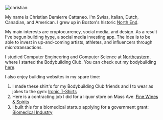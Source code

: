 ![christian](https://raw.githubusercontent.com/chris-cattz-22/chris-cattz-22.github.io/49e0ee6ddbe73bc8bede45f61b4380a90becdba9/me.jpeg)

My name is Christian Demierre Cattaneo. I'm Swiss, Italian, Dutch, Canadian, and American. I grew up in Boston's historic [North End](https://en.wikipedia.org/wiki/North_End,_Boston).

My main interests are cryptocurrency, social media, and design. As a result I’ve begun building [hype](https://gethype.webflow.io/), a social media investing app. The idea is to be able to invest in up-and-coming artists, athletes, and influencers through microtransactions.

I studied Computer Engineering and Computer Science at [Northeastern](https://huntnewsnu.com/74975/campus/northeastern-undergraduate-applications-surge-breaking-record-2024/#:~:text=According%20to%20NGN%2C%20the%20number,is%20also%20expected%20to%20drop.), where I started the Bodybuilding Club. You can check out my bodybuilding [here](https://www.instagram.com/zorbbrah/).

I also enjoy building websites in my spare time:
1. I made these shirt's for my Bodybuilding Club friends and I to wear as jokes to the gym: [Ironic T-Shirts](https://vril.shop/)
2. Here is a contracting job I did for a liquor store on Mass Ave: [Fine Wines & Spirits](https://deec90-17.myshopify.com/)
3. I built this for a biomedical startup applying for a government grant: [Biomedical Industry](https://www.ais-imaging.com/)
